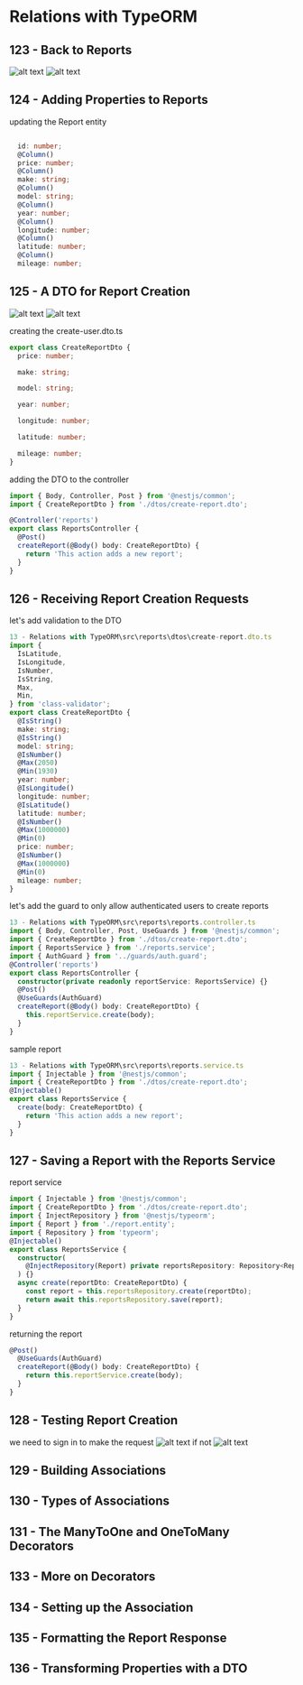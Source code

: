 # Relations with TypeORM

## 123 - Back to Reports 
![alt text](./Assets/images/set-02/95.png)
![alt text](./Assets/images/set-02/96.png)
## 124 - Adding Properties to Reports
updating the Report entity
```ts

  id: number;
  @Column()
  price: number;
  @Column()
  make: string;
  @Column()
  model: string;
  @Column()
  year: number;
  @Column()
  longitude: number;
  @Column()
  latitude: number;
  @Column()
  mileage: number;
```
## 125 - A DTO for Report Creation
![alt text](./Assets/images/set-02/97.png)
![alt text](./Assets/images/set-02/98.png)

creating the create-user.dto.ts
```ts
export class CreateReportDto {
  price: number;

  make: string;

  model: string;

  year: number;

  longitude: number;

  latitude: number;

  mileage: number;
}

```

adding the DTO to the controller
```ts
import { Body, Controller, Post } from '@nestjs/common';
import { CreateReportDto } from './dtos/create-report.dto';

@Controller('reports')
export class ReportsController {
  @Post()
  createReport(@Body() body: CreateReportDto) {
    return 'This action adds a new report';
  }
}

```
## 126 - Receiving Report Creation Requests
let's add validation to the DTO
```ts
13 - Relations with TypeORM\src\reports\dtos\create-report.dto.ts
import {
  IsLatitude,
  IsLongitude,
  IsNumber,
  IsString,
  Max,
  Min,
} from 'class-validator';
export class CreateReportDto {
  @IsString()
  make: string;
  @IsString()
  model: string;
  @IsNumber()
  @Max(2050)
  @Min(1930)
  year: number;
  @IsLongitude()
  longitude: number;
  @IsLatitude()
  latitude: number;
  @IsNumber()
  @Max(1000000)
  @Min(0)
  price: number;
  @IsNumber()
  @Max(1000000)
  @Min(0)
  mileage: number;
}
```
let's add the guard to only allow authenticated users to create reports
```ts
13 - Relations with TypeORM\src\reports\reports.controller.ts
import { Body, Controller, Post, UseGuards } from '@nestjs/common';
import { CreateReportDto } from './dtos/create-report.dto';
import { ReportsService } from './reports.service';
import { AuthGuard } from '../guards/auth.guard';
@Controller('reports')
export class ReportsController {
  constructor(private readonly reportService: ReportsService) {}
  @Post()
  @UseGuards(AuthGuard)
  createReport(@Body() body: CreateReportDto) {
    this.reportService.create(body);
  }
}
```

sample report 
```ts
13 - Relations with TypeORM\src\reports\reports.service.ts
import { Injectable } from '@nestjs/common';
import { CreateReportDto } from './dtos/create-report.dto';
@Injectable()
export class ReportsService {
  create(body: CreateReportDto) {
    return 'This action adds a new report';
  }
}
```

## 127 - Saving a Report with the Reports Service
report service
```ts
import { Injectable } from '@nestjs/common';
import { CreateReportDto } from './dtos/create-report.dto';
import { InjectRepository } from '@nestjs/typeorm';
import { Report } from './report.entity';
import { Repository } from 'typeorm';
@Injectable()
export class ReportsService {
  constructor(
    @InjectRepository(Report) private reportsRepository: Repository<Report>,
  ) {}
  async create(reportDto: CreateReportDto) {
    const report = this.reportsRepository.create(reportDto);
    return await this.reportsRepository.save(report);
  }
}
```
returning the report
```ts
@Post()
  @UseGuards(AuthGuard)
  createReport(@Body() body: CreateReportDto) {
    return this.reportService.create(body);
  }
}
```
## 128 - Testing Report Creation
we need to sign in to make the request
![alt text](./Assets/images/set-02/99.png)
if not
![alt text](./Assets/images/set-02/100.png)

## 129 - Building Associations
## 130 - Types of Associations
## 131 - The ManyToOne and OneToMany Decorators
## 133 - More on Decorators
## 134 - Setting up the Association
## 135 - Formatting the Report Response
## 136 - Transforming Properties with a DTO
